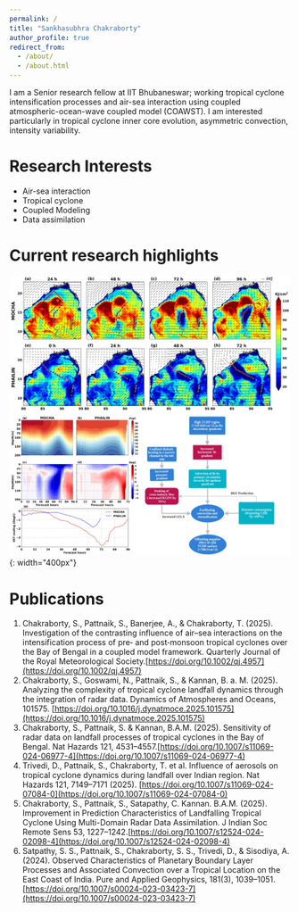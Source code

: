 ```yaml
---
permalink: /
title: "Sankhasubhra Chakraborty"
author_profile: true
redirect_from: 
  - /about/
  - /about.html
---
```


I am a Senior research fellow at IIT Bhubaneswar; working tropical cyclone intensification processes and air-sea interaction using coupled
atmospheric-ocean-wave coupled model (COAWST). I am interested particularly in tropical cyclone inner core
evolution, asymmetric convection, intensity variability.

Research Interests
======
- Air-sea interaction
- Tropical cyclone
- Coupled Modeling
- Data assimilation

Current research highlights
======

![Editing a Markdown file for a talk](/images/qj_merged.jpg){: width="400px"}

Publications
======
1. Chakraborty, S., Pattnaik, S., Banerjee, A., & Chakraborty, T. (2025). Investigation of the contrasting influence of air–sea interactions on the intensification process of pre‐ and post‐monsoon tropical cyclones over the Bay of Bengal in a coupled model framework. Quarterly Journal of the Royal Meteorological Society.[https://doi.org/10.1002/qj.4957](https://doi.org/10.1002/qj.4957)
2. Chakraborty, S., Goswami, N., Pattnaik, S., & Kannan, B. a. M. (2025). Analyzing the complexity of tropical cyclone landfall dynamics through the integration of radar data. Dynamics of Atmospheres and Oceans, 101575. [https://doi.org/10.1016/j.dynatmoce.2025.101575](https://doi.org/10.1016/j.dynatmoce.2025.101575)
3. Chakraborty, S., Pattnaik, S. & Kannan, B.A.M. (2025). Sensitivity of radar data on landfall processes of tropical cyclones in the Bay of Bengal. Nat Hazards 121, 4531–4557.[https://doi.org/10.1007/s11069-024-06977-4](https://doi.org/10.1007/s11069-024-06977-4)
4. Trivedi, D., Pattnaik, S., Chakraborty, T. et al. Influence of aerosols on tropical cyclone dynamics during landfall over Indian region. Nat Hazards 121, 7149–7171 (2025). [https://doi.org/10.1007/s11069-024-07084-0](https://doi.org/10.1007/s11069-024-07084-0)
5. Chakraborty, S., Pattnaik, S., Satapathy, C. Kannan. B.A.M. (2025). Improvement in Prediction Characteristics of Landfalling Tropical Cyclone Using Multi-Domain Radar Data Assimilation. J Indian Soc Remote Sens 53, 1227–1242.[https://doi.org/10.1007/s12524-024-02098-4](https://doi.org/10.1007/s12524-024-02098-4)
6. Satpathy, S. S., Pattnaik, S., Chakraborty, S. S., Trivedi, D., & Sisodiya, A. (2024). Observed Characteristics of Planetary Boundary Layer Processes and Associated Convection over a Tropical Location on the East Coast of India. Pure and Applied Geophysics, 181(3), 1039–1051.[https://doi.org/10.1007/s00024-023-03423-7](https://doi.org/10.1007/s00024-023-03423-7)

